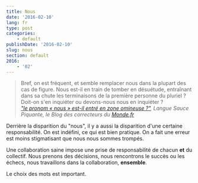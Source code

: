 ```yaml
---
title: Nous
date: '2016-02-10'
lang: fr
type: post
categories:
    - default
publishDate: '2016-02-10'
slug: nous
section: default
2016:
    - '02'
---
```


> Bref, on est fréquent, et semble remplacer nous dans la plupart des cas de figure. Nous est-il en train de tomber en désuétude, entraînant dans sa chute les terminaisons de la première personne du pluriel ? Doit-on s'en inquiéter ou devons-nous nous en inquiéter ?  
> <cite>["le pronom «&nbsp;nous&nbsp;» est-il entré en zone omineuse ?"](http://correcteurs.blog.lemonde.fr/2016/01/30/le-pronom-nous-est-il-entre-en-zone-omineuse/), Langue Sauce Piquante, le Blog des correcteurs du [Monde.fr](http://www.lemonde.fr)</cite>

Derrière la disparition du "nous", il y a aussi la disparition d'une certaine responsabilité. On est indéfini, ce qui est bien pratique. On a fait une erreur est moins stigmatisant que nous nous sommes trompés.

Une collaboration saine impose une prise de responsabilité de chacun **et** du collectif. Nous prenons des décisions, nous rencontrons le succès ou les échecs, nous travaillons dans la collaboration, **ensemble**.

Le choix des mots est important.
